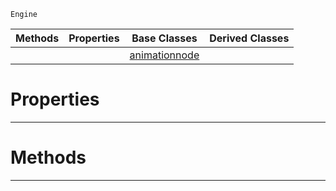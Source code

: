  `Engine`

|Methods|Properties|Base Classes|Derived Classes|
|---|---|---|---|
| | |[animationnode](https://plasmaengine.github.io/PlasmaDocs/Plasma1/C++/code_reference/class_reference/animationnode.md)| |


 #  Properties


---  
 #  Methods


---  
 

 